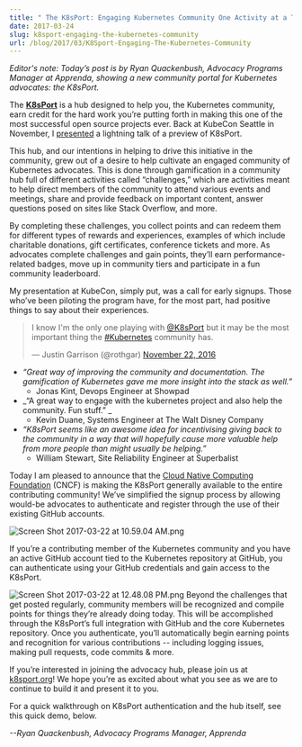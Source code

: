 ```yaml
---
title: " The K8sPort: Engaging Kubernetes Community One Activity at a Time "
date: 2017-03-24
slug: k8sport-engaging-the-kubernetes-community
url: /blog/2017/03/K8Sport-Engaging-The-Kubernetes-Community
---
```

_Editor's note: Today’s post is by Ryan Quackenbush, Advocacy Programs Manager at Apprenda, showing a new community portal for Kubernetes advocates: the K8sPort._   

The [**K8sPort**](http://k8sport.org/) is a hub designed to help you, the Kubernetes community, earn credit for the hard work you’re putting forth in making this one of the most successful open source projects ever. Back at KubeCon Seattle in November, I [presented](https://youtu.be/LwViH5eLoOI) a lightning talk of a preview of K8sPort.   

This hub, and our intentions in helping to drive this initiative in the community, grew out of a desire to help cultivate an engaged community of Kubernetes advocates. This is done through gamification in a community hub full of different activities called “challenges,” which are activities meant to help direct members of the community to attend various events and meetings, share and provide feedback on important content, answer questions posed on sites like Stack Overflow, and more.   

By completing these challenges, you collect points and can redeem them for different types of rewards and experiences, examples of which include charitable donations, gift certificates, conference tickets and more. As advocates complete challenges and gain points, they’ll earn performance-related badges, move up in community tiers and participate in a fun community leaderboard.   

My presentation at KubeCon, simply put, was a call for early signups. Those who’ve been piloting the program have, for the most part, had positive things to say about their experiences.  

> I know I'm the only one playing with [@K8sPort](https://twitter.com/K8sPort) but it may be the most important thing the [#Kubernetes](https://twitter.com/hashtag/Kubernetes?src=hash) community has.
>
> — Justin Garrison (@rothgar) [November 22, 2016](https://twitter.com/rothgar/status/800941707558670336)

- _“Great way of improving the community and documentation. The gamification of Kubernetes gave me more insight into the stack as well.”_  
     - Jonas Kint, Devops Engineer at Showpad
- _“A great way to engage with the kubernetes project and also help the community. Fun stuff.” _  
     - Kevin Duane, Systems Engineer at The Walt Disney Company
- _“K8sPort seems like an awesome idea for incentivising giving back to the community in a way that will hopefully cause more valuable help from more people than might usually be helping.”_  
     - William Stewart, Site Reliability Engineer at Superbalist

Today I am pleased to announce that the [Cloud Native Computing Foundation](https://www.cncf.io/) (CNCF) is making the K8sPort generally available to the entire contributing community! We’ve simplified the signup process by allowing would-be advocates to authenticate and register through the use of their existing GitHub accounts.



 ![Screen Shot 2017-03-22 at 10.59.04 AM.png](https://lh4.googleusercontent.com/h9D3-poSxGMelrhvKE2PBX-_pXRJJZF4NfW8ShyxzOrQekZvgZuIlaphkg_35QPKGG-Z22dTcFymj48qO5nXQjuVussmThewiceMQ9Hr7bUm5YRaJhTpDuCU2kJKQjTyZXcslreH)



If you’re a contributing member of the Kubernetes community and you have an active GitHub account tied to the Kubernetes repository at GitHub, you can authenticate using your GitHub credentials and gain access to the K8sPort.  

 ![Screen Shot 2017-03-22 at 12.48.08 PM.png](https://lh3.googleusercontent.com/dmg-Po-XlYHMFrij3GcryySkxw4Q0BaEKlWLeeWwKFr8nSmw55rbmpk0WWRiIWQZgcAbCNhomt1JUT0Ohntm3aXVwReXxgWkfjbJJtICILltePU9Zr70iNqBNfgsX26majAqW5r8)
Beyond the challenges that get posted regularly, community members will be recognized and compile points for things they’re already doing today. This will be accomplished through the K8sPort’s full integration with GitHub and the core Kubernetes repository. Once you authenticate, you’ll automatically begin earning points and recognition for various contributions -- including logging issues, making pull requests, code commits & more.  


If you’re interested in joining the advocacy hub, please join us at [k8sport.org](http://k8sport.org/)! We hope you’re as excited about what you see as we are to continue to build it and present it to you.  

For a quick walkthrough on K8sPort authentication and the hub itself, see this quick demo, below.






_--Ryan Quackenbush, Advocacy Programs Manager, Apprenda_
